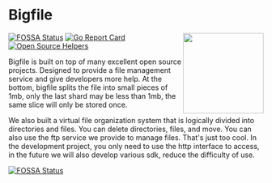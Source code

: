 # Bigfile

<img align="right" width="159px" src="https://avatars3.githubusercontent.com/u/52916753">

[![FOSSA Status](https://app.fossa.io/api/projects/git%2Bgithub.com%2Fbigfile%2Fbigfile.svg?type=shield)](https://app.fossa.io/projects/git%2Bgithub.com%2Fbigfile%2Fbigfile?ref=badge_shield)
[![Go Report Card](https://goreportcard.com/badge/github.com/bigfile/bigfile)](https://goreportcard.com/report/github.com/bigfile/bigfile)
[![Open Source Helpers](https://www.codetriage.com/bigfile/bigfile/badges/users.svg)](https://www.codetriage.com/bigfile/bigfile)

Bigfile is built on top of many excellent open source projects. Designed to provide a file management service and give developers more help. At the bottom, bigfile splits the file into small pieces of 1mb, only the last shard may be less than 1mb, the same slice will only be stored once.

We also built a virtual file organization system that is logically divided into directories and files. You can delete directories, files, and move. You can also use the ftp service we provide to manage files. That's just too cool. In the development project, you only need to use the http interface to access, in the future we will also develop various sdk, reduce the difficulty of use.


[![FOSSA Status](https://app.fossa.io/api/projects/git%2Bgithub.com%2Fbigfile%2Fbigfile.svg?type=large)](https://app.fossa.io/projects/git%2Bgithub.com%2Fbigfile%2Fbigfile?ref=badge_large)

